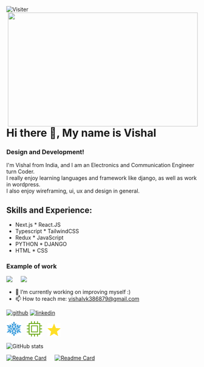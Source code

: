 ![Visiter](https://gpvc.arturio.dev/arevish)  
<img align='right' src='https://user-images.githubusercontent.com/91308138/161538146-1b81a600-c089-4d74-9e47-a726efd6c7d7.gif' width="500" height='300' />
# Hi there 👋, My name is Vishal


### Design and Development!



I'm Vishal from India, and I am an Electronics and Communication Engineer turn Coder.<br> I really enjoy learning languages and framework like django, as well as work in wordpress.<br> I also enjoy wireframing, ui, ux and design in general. 


## Skills and Experience: 

* Next.js     * React.JS
* Typescript  * TailwindCSS
* Redux       * JavaScript 
* PYTHON      * DJANGO 
* HTML        * CSS

### Example of work
[<img src='https://user-images.githubusercontent.com/91308138/161383210-7c0cf10f-9c40-4ab7-b92c-473c09a99f5d.gif' width="256"/>](https://github.com/arevish/Sudoku-solver-GUI) &emsp; [<img src='https://user-images.githubusercontent.com/91308138/184954955-f242b75c-d761-4d91-805a-d42803decea0.gif' width="280"/>](https://github.com/arevish/A-PathFinding-Visualizer)

- 🔭 I’m currently working on improving myself :) 
- 📫 How to reach me: vishalvk386879@gmail.com 


[<img src='https://cdn.jsdelivr.net/npm/simple-icons@3.0.1/icons/github.svg' alt='github' height='40'>](https://github.com/arevish)  [<img src='https://cdn.jsdelivr.net/npm/simple-icons@3.0.1/icons/linkedin.svg' alt='linkedin' height='40'>](https://www.linkedin.com/in/https://www.linkedin.com/in/vishal-kumar-78b300158//)  

<a href='https://archiveprogram.github.com/'><img src='https://raw.githubusercontent.com/acervenky/animated-github-badges/master/assets/acbadge.gif' width='40' height='40'></a> <a href='https://docs.github.com/en/developers'><img src='https://raw.githubusercontent.com/acervenky/animated-github-badges/master/assets/devbadge.gif' width='40' height='40'></a> <a href='https://stars.github.com/'><img src='https://raw.githubusercontent.com/acervenky/animated-github-badges/master/assets/starbadge.gif' width='35' height='35'></a> 

![GitHub stats](https://github-readme-stats.vercel.app/api?username=arevish&show_icons=true&count_private=true&theme=dark&hide=prs)  

[![Readme Card](https://github-readme-stats.vercel.app/api/pin/?username=arevish&repo=flask-blog-website)](https://github.com/arevish/flask-blog-website) &emsp;
[![Readme Card](https://github-readme-stats.vercel.app/api/pin/?username=arevish&repo=Sorting-Algorithim-Visualizer)](https://github.com/arevish/Sorting-Algorithim-Visualizer)
<br>
